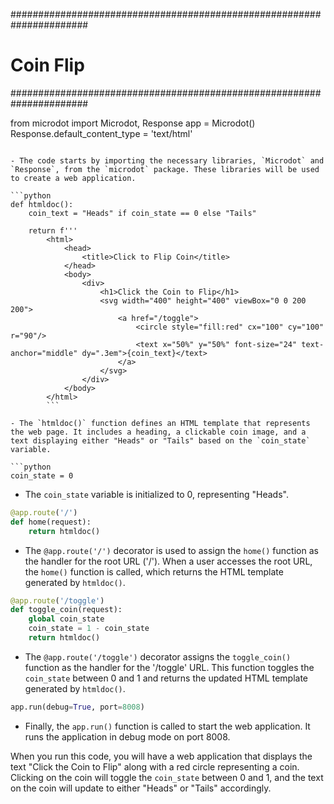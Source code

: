 ######################################################################
# Coin Flip
######################################################################

from microdot import Microdot, Response
app = Microdot()
Response.default_content_type = 'text/html'
```

- The code starts by importing the necessary libraries, `Microdot` and `Response`, from the `microdot` package. These libraries will be used to create a web application.

```python
def htmldoc():
    coin_text = "Heads" if coin_state == 0 else "Tails"

    return f'''
        <html>
            <head>
                <title>Click to Flip Coin</title>
            </head>
            <body>
                <div>
                    <h1>Click the Coin to Flip</h1>
                    <svg width="400" height="400" viewBox="0 0 200 200">
                        <a href="/toggle">
                            <circle style="fill:red" cx="100" cy="100" r="90"/>
                            <text x="50%" y="50%" font-size="24" text-anchor="middle" dy=".3em">{coin_text}</text>
                        </a>
                    </svg>
                </div>
            </body>
        </html>
        ```
        
- The `htmldoc()` function defines an HTML template that represents the web page. It includes a heading, a clickable coin image, and a text displaying either "Heads" or "Tails" based on the `coin_state` variable.

```python
coin_state = 0
```

- The `coin_state` variable is initialized to 0, representing "Heads".

```python
@app.route('/')
def home(request):
    return htmldoc()
```

- The `@app.route('/')` decorator is used to assign the `home()` function as the handler for the root URL ('/'). When a user accesses the root URL, the `home()` function is called, which returns the HTML template generated by `htmldoc()`.

```python
@app.route('/toggle')
def toggle_coin(request):
    global coin_state
    coin_state = 1 - coin_state
    return htmldoc()
```

- The `@app.route('/toggle')` decorator assigns the `toggle_coin()` function as the handler for the '/toggle' URL. This function toggles the `coin_state` between 0 and 1 and returns the updated HTML template generated by `htmldoc()`.

```python
app.run(debug=True, port=8008)
```

- Finally, the `app.run()` function is called to start the web application. It runs the application in debug mode on port 8008.

When you run this code, you will have a web application that displays the text "Click the Coin to Flip" along with a red circle representing a coin. Clicking on the coin will toggle the `coin_state` between 0 and 1, and the text on the coin will update to either "Heads" or "Tails" accordingly.
